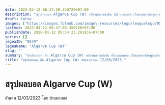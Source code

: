 ```yaml
---
date: 2023-03-12 06:37:50.350720+07:00
description: "สรุปผลบอล Algarve Cup (W) หลังจบการแข่งขัน ที่บ้านผลบอล เว็บเผยแพร่ข้อมูลการแข่งขันฟุตบอลที่เชื่อถือได้ และ อัพเดทไวที่สุด"
draft: false
images: ["https://images.fotmob.com/image\_resources/logo/leaguelogo/9579.png"]
lastmod: 2023-03-12 06:37:50.350720+07:00
publishDate: 2020-01-12 05:54:23.291856+07:00
series: []
legeaID: "9579"
legeaName: "Algarve Cup (W)"
slug: ''
summary: "สรุปผลบอล ลีก Algarve Cup (W) หลังจบการแข่งขัน ที่บ้านผลบอล เว็บเผยแพร่ข้อมูลการแข่งขันฟุตบอลที่เชื่อถือได้ และ อัพเดทไวที่สุด"
title: "สรุปผลบอล ลีก Algarve Cup (W) อัพเดทล่าสุด 12/03/2023 "
---
```


# สรุปผลบอล Algarve Cup (W)
อัพเดท 12/03/2023 โดย บ้านผลบอล

